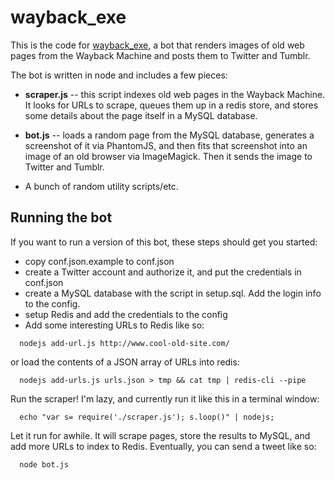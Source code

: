wayback_exe
===========

This is the code for [wayback_exe](https://twitter.com/wayback_exe), a
bot that renders images of old web pages from the Wayback Machine and
posts them to Twitter and Tumblr.

The bot is written in node and includes a few pieces:

- **scraper.js** -- this script indexes old web pages in the Wayback
  Machine. It looks for URLs to scrape, queues them up in a redis
  store, and stores some details about the page itself in a MySQL
  database.
  
- **bot.js** -- loads a random page from the MySQL database, generates a
  screenshot of it via PhantomJS, and then fits that screenshot into
  an image of an old browser via ImageMagick. Then it sends the image
  to Twitter and Tumblr.

- A bunch of random utility scripts/etc.
  
Running the bot
---------------

If you want to run a version of this bot, these steps should get you
started:

- copy conf.json.example to conf.json
- create a Twitter account and authorize it, and put the credentials
  in conf.json
- create a MySQL database with the script in setup.sql. Add the login
  info to the config.
- setup Redis and add the credentials to the config
- Add some interesting URLs to Redis like so:

```
  nodejs add-url.js http://www.cool-old-site.com/
```

or load the contents of a JSON array of URLs into redis:

```
  nodejs add-urls.js urls.json > tmp && cat tmp | redis-cli --pipe
```


Run the scraper! I'm lazy, and currently run it like this in a
terminal window:

```
  echo "var s= require('./scraper.js'); s.loop()" | nodejs;
```


Let it run for awhile. It will scrape pages, store the results to
MySQL, and add more URLs to index to Redis. Eventually, you can send a
tweet like so:

```
  node bot.js
```

